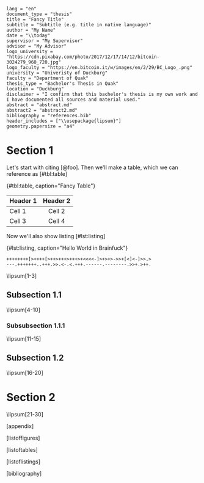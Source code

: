 ```config
lang = "en"
document_type = "thesis"
title = "Fancy Title"
subtitle = "Subtitle (e.g. title in native language)"
author = "My Name"
date = "\\today"
supervisor = "My Supervisor"
advisor = "My Advisor"
logo_university = "https://cdn.pixabay.com/photo/2017/12/17/14/12/bitcoin-3024279_960_720.jpg"
logo_faculty = "https://en.bitcoin.it/w/images/en/2/29/BC_Logo_.png"
university = "Univeristy of Duckburg"
faculty = "Department of Quak"
thesis_type = "Bachelor's Thesis in Quak"
location = "Duckburg"
disclaimer = "I confirm that this bachelor's thesis is my own work and I have documented all sources and material used."
abstract = "abstract.md"
abstract2 = "abstract2.md"
bibliography = "references.bib"
header_includes = ["\\usepackage{lipsum}"]
geometry.papersize = "a4"
```

# Section 1

Let's start with citing [@foo].
Then we'll make a table, which we can reference as [#tbl:table]

{#tbl:table, caption="Fancy Table"}

Header 1 | Header 2
:-- | :-:
Cell 1 | Cell 2
Cell 3 | Cell 4

Now we'll also show listing [#lst:listing]

{#lst:listing, caption="Hello World in Brainfuck"}
```
++++++++[>++++[>++>+++>+++>+<<<<-]>+>+>->>+[<]<-]>>.>
---.+++++++..+++.>>.<-.<.+++.------.--------.>>+.>++.
```

\lipsum[1-3]

## Subsection 1.1

\lipsum[4-10]

### Subsubsection 1.1.1

\lipsum[11-15]

## Subsection 1.2

\lipsum[16-20]

# Section 2

\lipsum[21-30]

[appendix]

[listoffigures]

[listoftables]

[listoflistings]

[bibliography]
